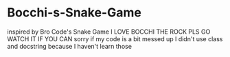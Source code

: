 # Bocchi-s-Snake-Game
inspired by Bro Code's Snake Game
I LOVE BOCCHI THE ROCK PLS GO WATCH IT IF YOU CAN
sorry if my code is a bit messed up I didn't use class and docstring because I haven't learn those
